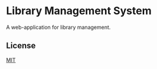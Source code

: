 # Library Management System

A web-application for library management.


## License

[MIT](https://choosealicense.com/licenses/mit/)